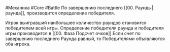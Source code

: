 #Механика #Core #Battle 
По завершению последнего [[00. Раунды|раунда]], производится определение победителя.

Игрок выигравший наибольшее количество раундов становится победителем всей игры. Определение победителя раунда и победителя игры производится в [[00. Фаза Подсчет очков]]
Если счет по завершению последнего Раунда равный, то Победителями объявляются оба игрока.